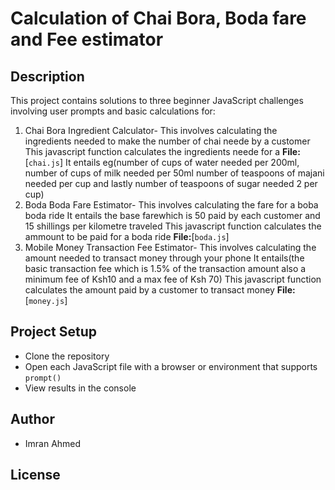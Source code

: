 # Calculation of Chai Bora, Boda fare and Fee estimator

## Description
This project contains solutions to three beginner JavaScript challenges involving user prompts and basic calculations for:
1. Chai Bora Ingredient Calculator-
This involves calculating the ingredients needed to make the number of chai neede by a customer
This javascript function calculates the ingredients neede for a 
**File:**[`chai.js`]
It entails eg(number of cups of water needed per 200ml,
number of cups of milk needed per 50ml
number of teaspoons of majani needed per cup
and lastly number of teaspoons of sugar needed 2 per cup)
2. Boda Boda Fare Estimator-
This involves calculating the fare for a boba boda ride
It entails the base farewhich is 50 paid by each customer and 15 shillings per kilometre traveled
This javascript function calculates the ammount to be paid for a boda ride
**File:**[`boda.js`]
3. Mobile Money Transaction Fee Estimator-
This involves calculating the amount needed to transact money through your phone
It entails(the basic transaction fee which is 1.5% of the transaction amount
also a minimum fee of Ksh10
and a max fee of Ksh 70)
This javascript function calculates the amount paid by a customer to transact money
**File:**[`money.js`]

## Project Setup
- Clone the repository
- Open each JavaScript file with a browser or environment that supports `prompt()`
- View results in the console

## Author
- Imran Ahmed

## License



